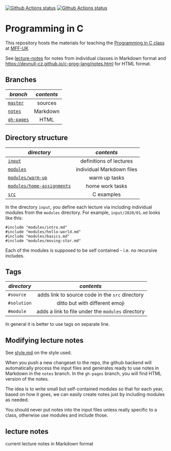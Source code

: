 [![Github Actions status](https://github.com/devnull-cz/c-prog-lang/workflows/Refresh%20notes/badge.svg)](https://github.com/devnull-cz/c-prog-lang/actions?query=workflow%3A%22Refresh+notes%22)
[![Github Actions status](https://github.com/devnull-cz/c-prog-lang/workflows/Compile%20source%20code/badge.svg)](https://github.com/devnull-cz/c-prog-lang/actions?query=workflow%3A%22Compile+source+code%22)

# Programming in C

This repository hosts the materials for teaching the [Programming in C class](http://mff.devnull.cz/c-prog-lang/) at [MFF-UK](http://www.mff.cuni.cz)

See [lecture-notes](https://github.com/devnull-cz/c-prog-lang/tree/notes) for notes from individual classes in Markdown format and https://devnull-cz.github.io/c-prog-lang/notes.html for HTML format.

## Branches

| *branch* | *contents* |
| ------------- |:-------------:|
| [`master`](https://github.com/devnull-cz/c-prog-lang/tree/master) | sources |
| [`notes`](https://github.com/devnull-cz/c-prog-lang/tree/notes) | Markdown |
| [`gh-pages`](https://github.com/devnull-cz/c-prog-lang/tree/gh-pages) | HTML |

## Directory structure

| *directory* | *contents* |
| ------------- |:-------------:|
| [`input`](https://github.com/devnull-cz/c-prog-lang/tree/master/input) | definitions of lectures |
| [`modules`](https://github.com/devnull-cz/c-prog-lang/tree/master/modules) | individual Markdown files |
| [`modules/warm-up`](https://github.com/devnull-cz/c-prog-lang/tree/master/modules/warm-up) | warm up tasks |
| [`modules/home-assignments`](https://github.com/devnull-cz/c-prog-lang/tree/master/modules/home-assignments) | home work tasks |
| [`src`](https://github.com/devnull-cz/c-prog-lang/tree/master/src) | C examples |

In the directory `input`, you define each lecture via including individual
modules from the `modules` directory.  For example, `input/2020/01.md` looks
like this:

```
#include "modules/intro.md"
#include "modules/hello-world.md"
#include "modules/basics.md"
#include "modules/moving-star.md"
```

Each of the modules is supposed to be self contained - i.e. no recursive
includes.

## Tags

| *directory* | *contents* |
| ------------- |:-------------:|
| `#source` | adds link to source code in the `src` directory |
| `#solution` | ditto but with different emoji |
| `#module` | adds a link to file under the `modules` directory |

In general it is better to use tags on separate line.

## Modifying lecture notes

See [style.md](/style.md) on the style used.

When you push a new changeset to the repo, the github backend will automatically
process the input files and generates ready to use notes in Markdown in the
`notes` branch.  In the `gh-pages` branch, you will find HTML version
of the notes.

The idea is to write small but self-contained modules so that for each year,
based on how it goes, we can easily create notes just by including modules as
needed.

You should never put notes into the input files unless really specific to a
class, otherwise use modules and include those.


## lecture notes

current lecture notes in Markdown format

